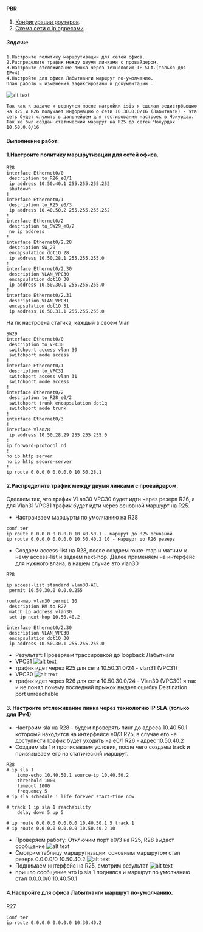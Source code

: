 #### PBR
1. [Конфигурации роутеров](configs/).
2. [Схема сети с ip адресами](../../lab/Otus_lab.drawio).

##### Задачи:
```
1.Настроите политику маршрутизации для сетей офиса.
2.Распределите трафик между двумя линками с провайдером.
3.Настроите отслеживание линка через технологию IP SLA.(только для IPv4)
4.Настройте для офиса Лабытнанги маршрут по-умолчанию.
План работы и изменения зафиксированы в документации .
```
![alt text](image.png)
```
Так как к задаче я вернулся после натройки isis я сделал редистрбьюцию на R25 и R26 получает информацию о сети 10.30.0.0/16 (Лабытнаги) - эта сеть будет служить в дальнейшем для тестирования настроек в Чокурдах. Так же был создан статический маршрут на R25 до сетей Чокурдах 10.50.0.0/16
```
#### Выполнение работ:

#### 1.Настроите политику маршрутизации для сетей офиса.
```
R28
interface Ethernet0/0
 description to_R26_e0/1
 ip address 10.50.40.1 255.255.255.252
 shutdown
!
interface Ethernet0/1
 description to_R25_e0/3
 ip address 10.40.50.2 255.255.255.252
!
interface Ethernet0/2
 description to_SW29_e0/2
 no ip address
!
interface Ethernet0/2.28
 description SW_29
 encapsulation dot1Q 28
 ip address 10.50.28.1 255.255.255.0
!
interface Ethernet0/2.30
 description VLAN_VPC30
 encapsulation dot1Q 30
 ip address 10.50.30.1 255.255.255.0
!
interface Ethernet0/2.31
 description VLAN_VPC31
 encapsulation dot1Q 31
 ip address 10.50.31.1 255.255.255.0

```
На пк настроена статика, каждый в своем Vlan
```
SW29
interface Ethernet0/0
 description to_VPC30
 switchport access vlan 30
 switchport mode access
!
interface Ethernet0/1
 description to_VPC31
 switchport access vlan 31
 switchport mode access
!
interface Ethernet0/2
 description to_R28_e0/2
 switchport trunk encapsulation dot1q
 switchport mode trunk
!
interface Ethernet0/3
!
interface Vlan28
 ip address 10.50.28.29 255.255.255.0
!
ip forward-protocol nd
!
no ip http server
no ip http secure-server
!
ip route 0.0.0.0 0.0.0.0 10.50.28.1

```
#### 2.Распределите трафик между двумя линками с провайдером.

Сделаем так, что трафик VLan30 VPC30 будет идти через резерв R26, а для Vlan31 VPC31 трафик будет идти через основной маршурт на R25. 

- Настраиваем маршурты по умолчанию на R28 
```
conf ter
ip route 0.0.0.0 0.0.0.0 10.40.50.1 - маршрут до R25 основной
ip route 0.0.0.0 0.0.0.0 10.50.40.2 10 - маршурт до R26 резерв
```
- Создаем access-list на R28, после создаем route-map и матчим к нему access-list и задаем next-hop. Далее применяем на интерфейс для нужного влана, в нашем случае это vlan30

```
R28

ip access-list standard vlan30-ACL
 permit 10.50.30.0 0.0.0.255

route-map vlan30 permit 10
 description RM to R27
 match ip address vlan30
 set ip next-hop 10.50.40.2

interface Ethernet0/2.30
 description VLAN_VPC30
 encapsulation dot1Q 30
 ip address 10.50.30.1 255.255.255.0
```
- Результат: Проверяем трассировкой до loopback Лабытнаги
- VPC31
![alt text](image-1.png)
- трафик идет через R25 для сети 10.50.31.0/24 - vlan31 (VPC31)
- VPC30
![alt text](image-2.png)
- трафик идет через R26 для сети 10.50.30.0/24 - Vlan30 (VPC30)
я так и не понял почему последний прыжок выдает ошибку Destination port unreachable


#### 3. Настроите отслеживание линка через технологию IP SLA.(только для IPv4)
- Настроим sla на R28 - будем проверять пинг до адреса 10.40.50.1 котороый находится на интерфейсе e0/3 R25, в случае его не доступнсти трафик будет уходить на e0/1 R26 - адрес 10.50.40.2
- Создаем sla 1 и прописываем условия, после чего создаем track и привязываем его на статический маршрут.
```
R28
# ip sla 1
    icmp-echo 10.40.50.1 source-ip 10.40.50.2
    threshold 1000
    timeout 1000
    frequency 5
# ip sla schedule 1 life forever start-time now

# track 1 ip sla 1 reachability
    delay down 5 up 5

# ip route 0.0.0.0 0.0.0.0 10.40.50.1 5 track 1
# ip route 0.0.0.0 0.0.0.0 10.50.40.2 10
```
- Проверяем работу: Отключим порт e0/3 на R25, R28 выдаст сообщение
![alt text](image-3.png)
- Смотрим таблицу маршрутизации: основным маршрутом стал резерв 0.0.0.0/0 10.50.40.2
![alt text](image-4.png)
- Поднимаем интерфейс на R25, смотрим результат
![alt text](image-5.png)
- пришло сообщение что ip sla 1 поднялся и маршрут по умолчанию стал 0.0.0.0/0  10.40.50.1

#### 4.Настройте для офиса Лабытнанги маршрут по-умолчанию.
R27
```
Conf ter
ip route 0.0.0.0 0.0.0.0 10.30.40.2 


```